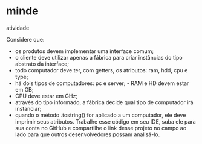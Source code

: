 # minde
atividade

Considere que:
- os produtos devem implementar uma interface comum;
- o cliente deve utilizar apenas a fábrica para criar instâncias do tipo abstrato da interface;
- todo computador deve ter, com getters, os atributos: ram, hdd, cpu e type;
- há dois tipos de computadores: pc e server; - RAM e HD devem estar em GB;
- CPU deve estar em GHz;
- através do tipo informado, a fábrica decide qual tipo de computador irá instanciar;
- quando o método .tostring() for aplicado a um computador, ele deve imprimir seus atributos.
Trabalhe esse código em seu IDE, suba ele para sua conta no GitHub e compartilhe o link desse projeto no
campo ao lado para que outros desenvolvedores possam analisá-lo.